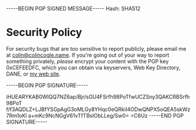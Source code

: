 -----BEGIN PGP SIGNED MESSAGE-----
Hash: SHA512

# Security Policy

For security bugs that are too sensitive to report publicly, please email me at [colin@colincogle.name](mailto:colin@colincogle.name).  If you're going out of your way to report something privately, *please* encrypt your content with the PGP key 0xCEFEEDFC, which you can obtain via keyservers, Web Key Directory, DANE, or [my web site](https://colincogle.name/pgp/colin@colincogle.name.asc).
 
-----BEGIN PGP SIGNATURE-----

iHUEARYKAB0WIQQ7NZ6ap/Bjr/sGU4FSrfh98PoTfwUCZSny3QAKCRBSrfh98PoT
f/f3AQDLZ+LJBfYSGpAgG3oMLGy8YHqc0eQRkiI4ODwQNPX5oQEA5skWz7Rm1oKl
a+mKc9NcNGgV61vTfTBsIObLLeg/Sw0=
=C6Uz
-----END PGP SIGNATURE-----
